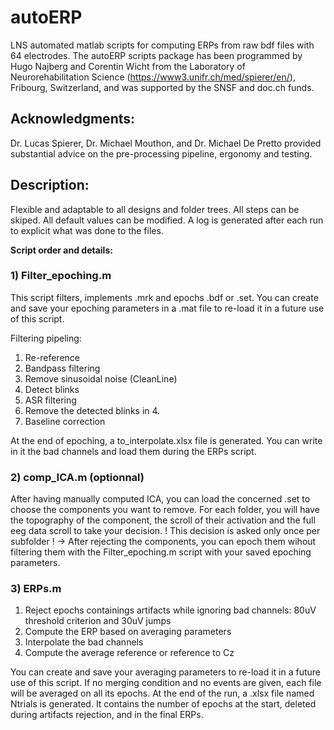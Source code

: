 # autoERP
LNS automated matlab scripts for computing ERPs from raw bdf files with 64 electrodes.
The autoERP scripts package has been programmed by Hugo Najberg and Corentin Wicht from the Laboratory of Neurorehabilitation Science (https://www3.unifr.ch/med/spierer/en/), Fribourg, Switzerland, and was supported by the SNSF and doc.ch funds.

## Acknowledgments: 
Dr. Lucas Spierer, Dr. Michael Mouthon, and Dr. Michael De Pretto provided substantial advice on the pre-processing pipeline, ergonomy and testing.

## Description:
Flexible and adaptable to all designs and folder trees.
All steps can be skiped. All default values can be modified.
A log is generated after each run to explicit what was done to the files.

**Script order and details:**

### 1) Filter_epoching.m
This script filters, implements .mrk and epochs .bdf or .set.
You can create and save your epoching parameters in a .mat file to re-load it in a future use of this script.

Filtering pipeling:
1. Re-reference
2. Bandpass filtering
3. Remove sinusoidal noise (CleanLine)
4. Detect blinks
5. ASR filtering
6. Remove the detected blinks in 4.
7. Baseline correction

At the end of epoching, a to_interpolate.xlsx file is generated. You can write in it the bad channels and load them during the ERPs script.

### 2) comp_ICA.m (optionnal)
After having manually computed ICA, you can load the concerned .set to choose the components you want to remove.
For each folder, you will have the topography of the component, the scroll of their activation and the full eeg data scroll to take your decision. ! This decision is asked only once per subfolder !
-> After rejecting the components, you can epoch them wihout filtering them with the Filter_epoching.m script with your saved epoching parameters.


### 3) ERPs.m
1. Reject epochs containings artifacts while ignoring bad channels: 80uV threshold criterion and 30uV jumps
2. Compute the ERP based on averaging parameters 
4. Interpolate the bad channels
5. Compute the average reference or reference to Cz

You can create and save your averaging parameters to re-load it in a future use of this script.
If no merging condition and no events are given, each file will be averaged on all its epochs.
At the end of the run, a .xlsx file named Ntrials is generated. It contains the number of epochs at the start, deleted during artifacts rejection, and in the final ERPs.


